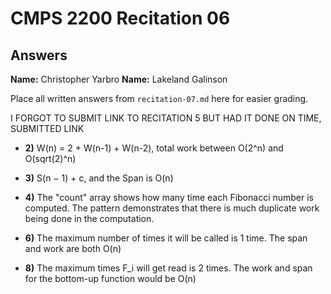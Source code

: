 # CMPS 2200 Recitation 06
## Answers

**Name:** Christopher Yarbro
**Name:** Lakeland Galinson


Place all written answers from `recitation-07.md` here for easier grading.

I FORGOT TO SUBMIT LINK TO RECITATION 5 BUT HAD IT DONE ON TIME, SUBMITTED LINK

- **2)** W(n) = 2 + W(n-1) + W(n-2), total work between O(2^n) and O(sqrt(2)^n)

- **3)** S(n − 1) + c, and the Span is O(n)

- **4)** The "count" array shows how many time each Fibonacci number is computed. The pattern demonstrates that there is much duplicate work being done in the computation.

- **6)** The maximum number of times it will be called is 1 time. The span and work are both O(n)


- **8)** The maximum times F_i will get read is 2 times. The work and span for the bottom-up function would be O(n)

